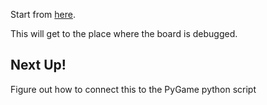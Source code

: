 Start from [here](https://learn.adafruit.com/rgb-led-matrix-cube-for-pi/initial-software-setup).

This will get to the place where the board is debugged.

## Next Up!

Figure out how to connect this to the PyGame python script
